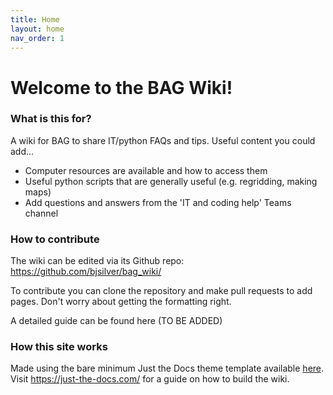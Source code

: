 ```yaml
---
title: Home
layout: home
nav_order: 1
---
```


# Welcome to the BAG Wiki!

### What is this for?
A wiki for BAG to share IT/python FAQs and tips. Useful content you could add...
- Computer resources are available and how to access them
- Useful python scripts that are generally useful (e.g. regridding, making maps)
- Add questions and answers from the 'IT and coding help' Teams channel

### How to contribute

The wiki can be edited via its Github repo: https://github.com/bjsilver/bag_wiki/

To contribute you can clone the repository and make pull requests to add pages. Don't worry about getting the formatting right.

A detailed guide can be found here (TO BE ADDED)


### How this site works
Made using the bare minimum Just the Docs theme template available [here](https://github.com/just-the-docs/just-the-docs-template/tree/main).
Visit https://just-the-docs.com/ for a guide on how to build the wiki.
